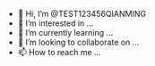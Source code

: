 - 👋 Hi, I’m @TEST123456QIANMING
- 👀 I’m interested in ...
- 🌱 I’m currently learning ...
- 💞️ I’m looking to collaborate on ...
- 📫 How to reach me ...

<!---
TEST123456QIANMING/TEST123456QIANMING is a ✨ special ✨ repository because its `README.md` (this file) appears on your GitHub profile.
You can click the Preview link to take a look at your changes.
--->

